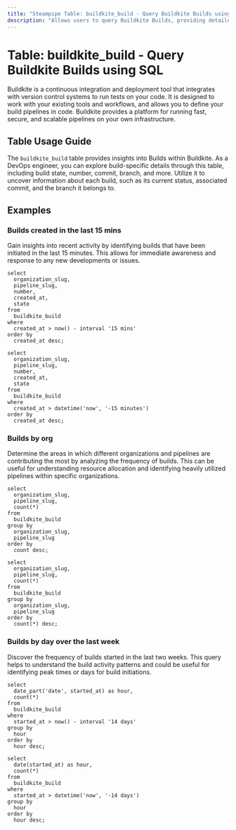```yaml
---
title: "Steampipe Table: buildkite_build - Query Buildkite Builds using SQL"
description: "Allows users to query Buildkite Builds, providing detailed information about each build, including its state, number, commit, branch, message, and more."
---
```


# Table: buildkite_build - Query Buildkite Builds using SQL

Buildkite is a continuous integration and deployment tool that integrates with version control systems to run tests on your code. It is designed to work with your existing tools and workflows, and allows you to define your build pipelines in code. Buildkite provides a platform for running fast, secure, and scalable pipelines on your own infrastructure.

## Table Usage Guide

The `buildkite_build` table provides insights into Builds within Buildkite. As a DevOps engineer, you can explore build-specific details through this table, including build state, number, commit, branch, and more. Utilize it to uncover information about each build, such as its current status, associated commit, and the branch it belongs to.

## Examples

### Builds created in the last 15 mins
Gain insights into recent activity by identifying builds that have been initiated in the last 15 minutes. This allows for immediate awareness and response to any new developments or issues.

```sql+postgres
select
  organization_slug,
  pipeline_slug,
  number,
  created_at,
  state
from
  buildkite_build
where
  created_at > now() - interval '15 mins'
order by
  created_at desc;
```

```sql+sqlite
select
  organization_slug,
  pipeline_slug,
  number,
  created_at,
  state
from
  buildkite_build
where
  created_at > datetime('now', '-15 minutes')
order by
  created_at desc;
```

### Builds by org
Determine the areas in which different organizations and pipelines are contributing the most by analyzing the frequency of builds. This can be useful for understanding resource allocation and identifying heavily utilized pipelines within specific organizations.

```sql+postgres
select
  organization_slug,
  pipeline_slug,
  count(*)
from
  buildkite_build
group by
  organization_slug,
  pipeline_slug
order by
  count desc;
```

```sql+sqlite
select
  organization_slug,
  pipeline_slug,
  count(*)
from
  buildkite_build
group by
  organization_slug,
  pipeline_slug
order by
  count(*) desc;
```

### Builds by day over the last week
Discover the frequency of builds started in the last two weeks. This query helps to understand the build activity patterns and could be useful for identifying peak times or days for build initiations.

```sql+postgres
select
  date_part('date', started_at) as hour,
  count(*)
from
  buildkite_build
where
  started_at > now() - interval '14 days'
group by
  hour
order by
  hour desc;
```

```sql+sqlite
select
  date(started_at) as hour,
  count(*)
from
  buildkite_build
where
  started_at > datetime('now', '-14 days')
group by
  hour
order by
  hour desc;
```